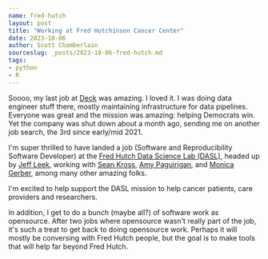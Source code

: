 ```yaml
---
name: fred-hutch
layout: post
title: "Working at Fred Hutchinson Cancer Center"
date: 2023-10-06
author: Scott Chamberlain
sourceslug: _posts/2023-10-06-fred-hutch.md
tags:
- python
- R
---
```



Soooo, my last job at [Deck][deck] was amazing. I loved it. I was doing data engineer stuff there, mostly maintaining infrastructure for data pipelines. Everyone was great and the mission was amazing: helping Democrats win. Yet the company was shut down about a month ago, sending me on another job search, the 3rd since early/mid 2021. 

I'm super thrilled to have landed a job (Software and Reproducibility Software Developer) at the [Fred Hutch Data Science Lab (DASL)][dasl], headed up by [Jeff Leek][jeff], working with [Sean Kross][sean], [Amy Paguirigan][amy], and [Monica Gerber][monica], among many other amazing folks. 

I'm excited to help support the DASL mission to help cancer patients, care providers and researchers. 

In addition, I get to do a bunch (maybe all?) of software work as opensource. After two jobs where opensource wasn't really part of the job, it's such a treat to get back to doing opensource work. Perhaps it will mostly be conversing with Fred Hutch people, but the goal is to make tools that will help far beyond Fred Hutch.



[deck]: https://welcome.deck.tools/
[dasl]: https://hutchdatascience.org/
[jeff]: https://jtleek.com/
[sean]: https://seankross.com/
[amy]: https://amypag.com/
[monica]: https://www.monicagerber.com/

